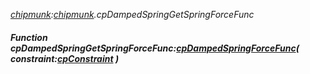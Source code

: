 _[chipmunk](../../modules/chipmunk/chipmunk-module.md):[chipmunk](../../modules/chipmunk/chipmunk-module.md).cpDampedSpringGetSpringForceFunc_
##### Function cpDampedSpringGetSpringForceFunc:[cpDampedSpringForceFunc](../../modules/chipmunk/chipmunk-cpdampedspringforcefunc.md)( constraint:[cpConstraint](../../modules/chipmunk/chipmunk-cpconstraint.md) )
